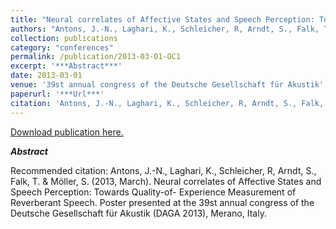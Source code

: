 ```yaml
---
title: "Neural correlates of Affective States and Speech Perception: Towards Quality-of- Experience Measurement of Reverberant speech."
authors: "Antons, J.-N., Laghari, K., Schleicher, R, Arndt, S., Falk, T. & Möller, S."
collection: publications
category: "conferences"
permalink: /publication/2013-03-01-OC1
excerpt: '***Abstract***'
date: 2013-03-01
venue: '39st annual congress of the Deutsche Gesellschaft für Akustik'
paperurl: '***Url***'
citation: 'Antons, J.-N., Laghari, K., Schleicher, R, Arndt, S., Falk, T. &amp; Möller, S. (2013, March). Neural correlates of Affective States and Speech Perception: Towards Quality-of- Experience Measurement of Reverberant Speech. Poster presented at the 39st annual congress of the Deutsche Gesellschaft für Akustik (DAGA 2013), Merano, Italy.'
---
```


<a href='***Url***'>Download publication here.</a>

***Abstract***

Recommended citation: Antons, J.-N., Laghari, K., Schleicher, R, Arndt, S., Falk, T. & Möller, S. (2013, March). Neural correlates of Affective States and Speech Perception: Towards Quality-of- Experience Measurement of Reverberant Speech. Poster presented at the 39st annual congress of the Deutsche Gesellschaft für Akustik (DAGA 2013), Merano, Italy.
